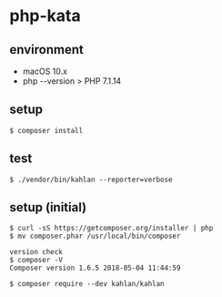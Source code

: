 # php-kata

## environment

- macOS 10.x
- php --version > PHP 7.1.14

## setup

```terminal
$ composer install
```

## test

```terminal
$ ./vendor/bin/kahlan --reporter=verbose
```

## setup (initial)

```terminal
$ curl -sS https://getcomposer.org/installer | php
$ mv composer.phar /usr/local/bin/composer

version check
$ composer -V
Composer version 1.6.5 2018-05-04 11:44:59

$ composer require --dev kahlan/kahlan
```
